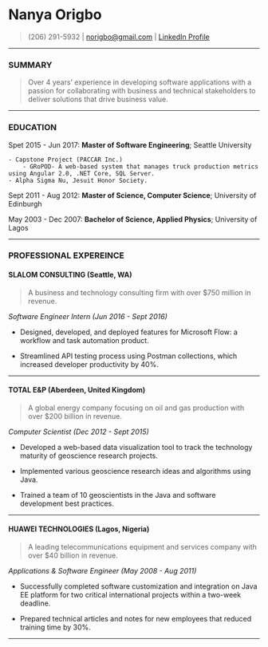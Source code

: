 Nanya Origbo
============
> (206) 291-5932 | [norigbo@gmail.com]() | [LinkedIn Profile](http://www.linkedin.com/in/nanya-origbo)

----

### SUMMARY
> Over 4 years’ experience in developing software applications with a passion for collaborating with business and technical stakeholders to deliver solutions that drive business value.

----

### EDUCATION

Spet 2015 - Jun 2017:   **Master of Software Engineering**; Seattle University

    - Capstone Project (PACCAR Inc.)
        - GRoPOD- A web-based system that manages truck production metrics using Angular 2.0, .NET Core, SQL Server.
    - Alpha Sigma Nu, Jesuit Honor Society.

Sept 2011 - Aug 2012:   **Master of Science, Computer Science**; University of Edinburgh

May 2003 - Dec 2007:   **Bachelor of Science, Applied Physics**; University of Lagos

---------
     
### PROFESSIONAL EXPEREINCE

#### SLALOM CONSULTING (Seattle, WA)
> A business and technology consulting firm with over $750 million in revenue.

*Software Engineer Intern (Jun 2016 - Sept 2016)*

- Designed, developed, and deployed features for Microsoft Flow: a workflow and task automation product. 

- Streamlined API testing process using Postman collections, which increased developer productivity by 40%.

-----

#### TOTAL E&P (Aberdeen, United Kingdom)
> A global energy company focusing on oil and gas production with over $200 billion in revenue.

*Computer Scientist (Dec 2012 - Sept 2015)*

- Developed a web-based data visualization tool to track the technology maturity of geoscience research projects. 

- Implemented various geoscience research ideas and algorithms using Java. 

- Trained a team of 10 geoscientists in the Java and software development best practices.

-----

#### HUAWEI TECHNOLOGIES (Lagos, Nigeria)
> A leading telecommunications equipment and services company with over $40 billion in revenue.

*Applications & Software Engineer (May 2008 - Aug 2011)*

- Successfully completed software customization and integration on Java EE platform for two critical international projects within a two-week deadline. 

- Prepared technical articles and notes for new employees that reduced training time by 30%.

---------
